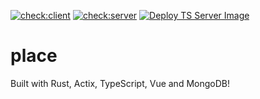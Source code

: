 [![check:client](https://github.com/angelsflyinhell/place/actions/workflows/client_check.yml/badge.svg)](https://github.com/angelsflyinhell/place/actions/workflows/client_check.yml)
[![check:server](https://github.com/angelsflyinhell/place/actions/workflows/server_check.yml/badge.svg)](https://github.com/angelsflyinhell/place/actions/workflows/server_check.yml)
[![Deploy TS Server Image](https://github.com/angelsflyinhell/place/actions/workflows/ts-server.yml/badge.svg)](https://github.com/angelsflyinhell/place/actions/workflows/ts-server.yml)
# place
Built with Rust, Actix, TypeScript, Vue and MongoDB!
